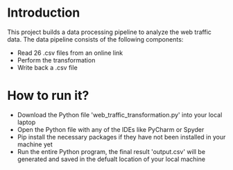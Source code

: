 # Introduction
This project builds a data processing pipeline to analyze the web traffic data. The data pipeline consists of the following components:
- Read 26 .csv files from an online link
- Perform the transformation
- Write back a .csv file
# How to run it?
- Download the Python file 'web_traffic_transformation.py' into your local laptop
- Open the Python file with any of the IDEs like PyCharm or Spyder
- Pip install the necessary packages if they have not been installed in your machine yet
- Run the entire Python program, the final result 'output.csv' will be generated and saved in the defualt location of your local machine 

